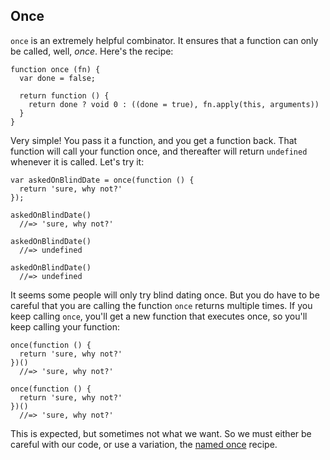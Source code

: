 ## Once

`once` is an extremely helpful combinator. It ensures that a function can only be called, well, *once*. Here's the recipe:

    function once (fn) {
      var done = false;
      
      return function () {
        return done ? void 0 : ((done = true), fn.apply(this, arguments))
      }
    }

Very simple! You pass it a function, and you get a function back. That function will call your function once, and thereafter will return `undefined` whenever it is called. Let's try it:

    var askedOnBlindDate = once(function () {
      return 'sure, why not?'
    });
    
    askedOnBlindDate()
      //=> 'sure, why not?'
      
    askedOnBlindDate()
      //=> undefined
      
    askedOnBlindDate()
      //=> undefined

It seems some people will only try blind dating once. But you do have to be careful that you are calling the function `once` returns multiple times. If you keep calling `once`, you'll get a new function that executes once, so you'll keep calling your function:

    once(function () {
      return 'sure, why not?'
    })()
      //=> 'sure, why not?'

    once(function () {
      return 'sure, why not?'
    })()
      //=> 'sure, why not?'

This is expected, but sometimes not what we want. So we must either be careful with our code, or use a variation, the [named once](#named-once) recipe.
